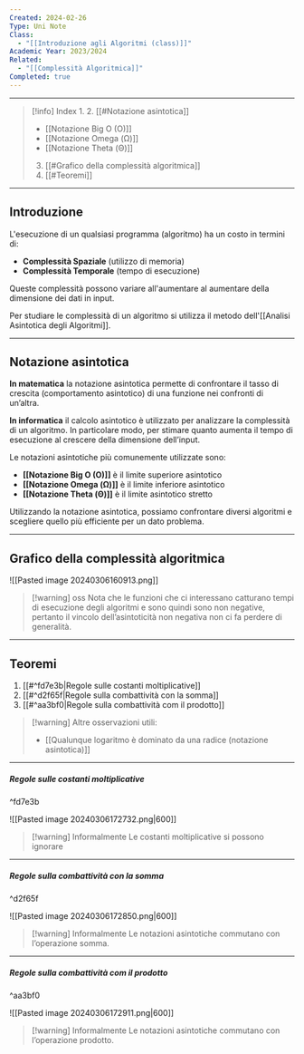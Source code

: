 ```yaml
---
Created: 2024-02-26
Type: Uni Note
Class:
  - "[[Introduzione agli Algoritmi (class)]]"
Academic Year: 2023/2024
Related:
  - "[[Complessità Algoritmica]]"
Completed: true
---
```

---

>[!info] Index
>1. 
>2. [[#Notazione asintotica]]
>	- [[Notazione Big O (O)]]
>	- [[Notazione Omega (Ω)]]
>	- [[Notazione Theta (Θ)]]
>3. [[#Grafico della complessità algoritmica]]
>4. [[#Teoremi]]
>

---
## Introduzione

L'esecuzione di un qualsiasi programma (algoritmo) ha un costo in termini di:
- **Complessità Spaziale** (utilizzo di memoria)
- **Complessità Temporale** (tempo di esecuzione)

Queste complessità possono variare all'aumentare al aumentare della dimensione dei dati in input.

Per studiare le complessità di un algoritmo si utilizza il metodo dell'[[Analisi Asintotica degli Algoritmi]].

---
## Notazione asintotica 

**In matematica** la notazione asintotica permette di confrontare il tasso di crescita (comportamento asintotico) di una funzione nei confronti di un’altra.

**In informatica** il calcolo asintotico è utilizzato per analizzare la complessità di un algoritmo.
In particolare modo, per stimare quanto aumenta il tempo di esecuzione al crescere della dimensione dell’input.

Le notazioni asintotiche più comunemente utilizzate sono:
- **[[Notazione Big O (O)]]** è il limite superiore asintotico
- **[[Notazione Omega (Ω)]]** è il limite inferiore asintotico
- **[[Notazione Theta (Θ)]]** è il limite asintotico stretto
 
Utilizzando la notazione asintotica, possiamo confrontare diversi algoritmi e scegliere quello più efficiente per un dato problema.

---
## Grafico della complessità algoritmica

![[Pasted image 20240306160913.png]]

>[!warning] oss
>Nota che le funzioni che ci interessano catturano tempi di esecuzione degli algoritmi e sono quindi sono non negative, pertanto il vincolo dell’asintoticità non negativa non ci fa perdere di generalità.

---
## Teoremi

1. [[#^fd7e3b|Regole sulle costanti moltiplicative]]
2. [[#^d2f65f|Regole sulla combattività con la somma]]
3. [[#^aa3bf0|Regole sulla combattività com il prodotto]]

>[!warning] Altre osservazioni utili:
>- [[Qualunque logaritmo è dominato da una radice (notazione asintotica)]]

---
##### Regole sulle costanti moltiplicative
^fd7e3b

![[Pasted image 20240306172732.png|600]]

>[!warning] Informalmente
>Le costanti moltiplicative si possono ignorare

---
##### Regole sulla combattività con la somma

^d2f65f

![[Pasted image 20240306172850.png|600]]

>[!warning] Informalmente
>Le notazioni asintotiche commutano con l’operazione somma.

---
##### Regole sulla combattività com il prodotto
^aa3bf0

![[Pasted image 20240306172911.png|600]]

>[!warning] Informalmente
>Le notazioni asintotiche commutano con l’operazione prodotto.
